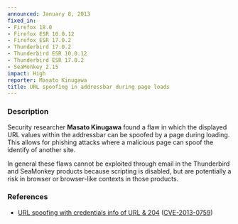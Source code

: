 ```yaml
---
announced: January 8, 2013
fixed_in:
- Firefox 18.0
- Firefox ESR 10.0.12
- Firefox ESR 17.0.2
- Thunderbird 17.0.2
- Thunderbird ESR 10.0.12
- Thunderbird ESR 17.0.2
- SeaMonkey 2.15
impact: High
reporter: Masato Kinugawa
title: URL spoofing in addressbar during page loads
---
```


<h3>Description</h3>

<p>Security researcher <strong>Masato Kinugawa</strong> found a flaw in which the displayed URL values within the addressbar can be spoofed by a page during loading. This allows for phishing attacks where a malicious page can spoof the identify of another site. 
</p>

<p class="note">In general these flaws cannot be exploited through email in the Thunderbird and SeaMonkey products because scripting is disabled, but are potentially a risk in browser or browser-like contexts in those products.
</p>

<h3>References</h3>

<ul>
  <li><a href="https://bugzilla.mozilla.org/show_bug.cgi?id=802026">
      URL spoofing with credentials info of URL &amp; 204</a> (<a href="http://cve.mitre.org/cgi-bin/cvename.cgi?name=CVE-2013-0759" class="ex-ref">CVE-2013-0759</a>)</li>
</ul>



